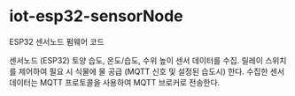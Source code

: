 # iot-esp32-sensorNode
ESP32 센서노드 펌웨어 코드

센서노드 (ESP32)
토양 습도, 온도/습도, 수위 높이 센서 데이터를 수집.
릴레이 스위치를 제어하여 필요 시 식물에 물 공급 (MQTT 신호 및 설정된 습도시) 한다.
수집한 센서 데이터는 MQTT 프로토콜을 사용하여 MQTT 브로커로 전송한다.
